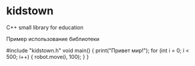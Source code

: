 # kidstown
C++ small library for education

Пример использование библиотеки

#include "kidstown.h"
void main()
{
	print("Привет мир!");
	for (int i = 0; i < 500; i++)
  {
    robot.move(i, 100);
  }
}
